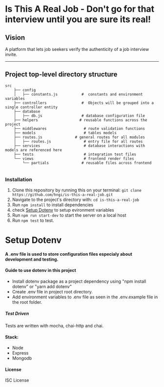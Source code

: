 # Is This A Real Job - Don't go for that interview until you are sure its real!

## Vision

A platform that lets job seekers verify the authenticity of a job interview invite.

---

## Project top-level directory structure

```    
src
    ├── config
    │   ├── constants.js           #  constants and environment variables
    ├── controllers                #  Objects will be grouped into a single controller entity
    ├── database
    │   ├── db.js                  # database configuration file
    ├── helpers                   # reusable functions across the project
    ├── middlewares                 # route validation functions
    ├── models                      # tables models
    ├── routes.js               # general routes for all modules
    │   ├── routes.js               # entry file for all routes
    ├── services                    # database interactions with models are referenced here
    ├── tests                       # integration test files
    └── views                       # frontend render files
        └── partials               # reusable files across frontend
    
  ```

 ### Installation
 
 1. Clone this repository by running this on your terminal: `git clone https://github.com/hngi/is-this-a-real-job.git`
 2. Navigate to the project's directory with: `cd is-this-a-real-job`
 3. Run `npm install` to install dependencies
 4. check [Setup Dotenv](#setup-dotenv) to setup evironment variables
 5. Run  `npm run start-dev` to start the server on a local host
 6. Run `npm test` to test.


# Setup Dotenv

#### A .env file is used to store configuration files especialy about development and testing.

#### Guide to use dotenv in this project

- Install dotenv package as a project dependency using "npm install dotenv" or "yarn add dotenv"
- Create .env file in project root directory.
- Add environment variables to .env file as seen in the .env.example file in the root folder.
 
##### Test Driven
Tests are written with mocha, chai-http and chai.

#### Stack:
* Node
* Express
* Mongodb


#### License

ISC License

